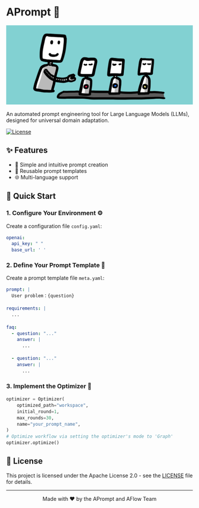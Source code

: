 # APrompt 🤖

![Project Banner](readme_files/banner.png)

An automated prompt engineering tool for Large Language Models (LLMs), designed for universal domain adaptation.

[![License](https://img.shields.io/badge/License-Apache_2.0-blue.svg)](https://opensource.org/licenses/Apache-2.0)

## ✨ Features

- 🚀 Simple and intuitive prompt creation
- 🔄 Reusable prompt templates
- 🌐 Multi-language support

## 🚀 Quick Start

### 1. Configure Your Environment ⚙️

Create a configuration file `config.yaml`:

```yaml
openai:
  api_key: " "
  base_url: ' '
```

### 2. Define Your Prompt Template 📝

Create a prompt template file `meta.yaml`:
```yaml
prompt: |
  User problem：{question}

requirements: |
  ...

faq:
  - question: "..."
    answer: |
      ...

  - question: "..."
    answer: |
      ...
```

### 3. Implement the Optimizer 🔧
```python
optimizer = Optimizer(
    optimized_path="workspace",
    initial_round=1,
    max_rounds=30,
    name="your_prompt_name",
)
# Optimize workflow via setting the optimizer's mode to 'Graph'
optimizer.optimize()
```

## 📄 License

This project is licensed under the Apache License 2.0 - see the [LICENSE](LICENSE) file for details.

---

<p align="center">Made with ❤️ by the APrompt and AFlow Team</p>